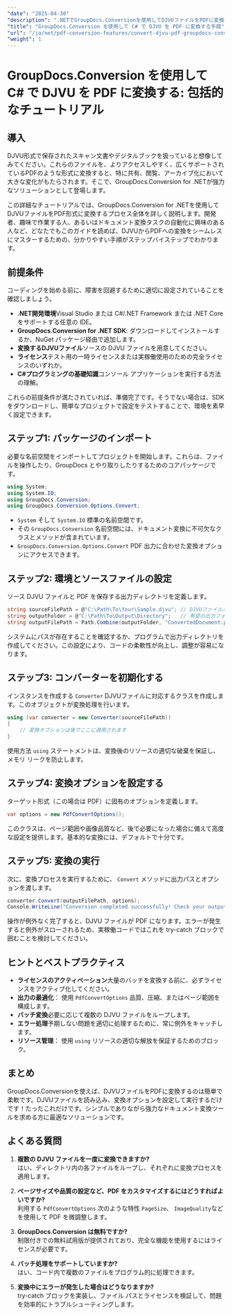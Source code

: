```yaml
---
"date": "2025-04-30"
"description": ".NETでGroupDocs.Conversionを使用してDJVUファイルをPDFに変換する方法を学びましょう。このステップバイステップガイドに従って、シームレスなドキュメント変換を実現しましょう。"
"title": "GroupDocs.Conversion を使用して C# で DJVU を PDF に変換する手順"
"url": "/ja/net/pdf-conversion-features/convert-djvu-pdf-groupdocs-conversion-csharp/"
"weight": 1
---
```


# GroupDocs.Conversion を使用して C# で DJVU を PDF に変換する: 包括的なチュートリアル

## 導入
DJVU形式で保存されたスキャン文書やデジタルブックを扱っていると想像してみてください。これらのファイルを、よりアクセスしやすく、広くサポートされているPDFのような形式に変換すると、特に共有、閲覧、アーカイブ化において大きな変化がもたらされます。そこで、GroupDocs.Conversion for .NETが強力なソリューションとして登場します。

この詳細なチュートリアルでは、GroupDocs.Conversion for .NETを使用してDJVUファイルをPDF形式に変換するプロセス全体を詳しく説明します。開発者、趣味で作業する人、あるいはドキュメント変換タスクの自動化に興味のある人など、どなたでもこのガイドを読めば、DJVUからPDFへの変換をシームレスにマスターするための、分かりやすい手順がステップバイステップでわかります。

## 前提条件

コーディングを始める前に、障害を回避するために適切に設定されていることを確認しましょう。

- **.NET開発環境**Visual Studio または C#/.NET Framework または .NET Core をサポートする任意の IDE。
- **GroupDocs.Conversion for .NET SDK**: ダウンロードしてインストールするか、NuGet パッケージ経由で追加します。
- **変換するDJVUファイル**ソースの DJVU ファイルを用意してください。
- **ライセンス**テスト用の一時ライセンスまたは実稼働使用のための完全ライセンスのいずれか。
- **C#プログラミングの基礎知識**コンソール アプリケーションを実行する方法の理解。

これらの前提条件が満たされていれば、準備完了です。そうでない場合は、SDK をダウンロードし、簡単なプロジェクトで設定をテストすることで、環境を素早く設定できます。

## ステップ1: パッケージのインポート

必要な名前空間をインポートしてプロジェクトを開始します。これらは、ファイルを操作したり、GroupDocs とやり取りしたりするためのコアパッケージです。

```csharp
using System;
using System.IO;
using GroupDocs.Conversion;
using GroupDocs.Conversion.Options.Convert;
```

- `System` そして `System.IO` 標準の名前空間です。
- その `GroupDocs.Conversion` 名前空間には、ドキュメント変換に不可欠なクラスとメソッドが含まれています。
- `GroupDocs.Conversion.Options.Convert` PDF 出力に合わせた変換オプションにアクセスできます。

## ステップ2: 環境とソースファイルの設定

ソース DJVU ファイルと PDF を保存する出力ディレクトリを定義します。

```csharp
string sourceFilePath = @"C:\Path\To\Your\Sample.djvu"; // DJVUファイルパスに置き換えます
string outputFolder = @"C:\Path\To\Output\Directory";   // 希望の出力フォルダに置き換えます
string outputFilePath = Path.Combine(outputFolder, "ConvertedDocument.pdf");
```

システムにパスが存在することを確認するか、プログラムで出力ディレクトリを作成してください。この設定により、コードの柔軟性が向上し、調整が容易になります。

## ステップ3: コンバーターを初期化する

インスタンスを作成する `Converter` DJVUファイルに対応するクラスを作成します。このオブジェクトが変換処理を行います。

```csharp
using (var converter = new Converter(sourceFilePath))
{
    // 変換オプションは後でここに適用されます
}
```

使用方法 `using` ステートメントは、変換後のリソースの適切な破棄を保証し、メモリ リークを防止します。

## ステップ4: 変換オプションを設定する

ターゲット形式（この場合は PDF）に固有のオプションを定義します。

```csharp
var options = new PdfConvertOptions();
```

このクラスは、ページ範囲や画像品質など、後で必要になった場合に備えて高度な設定を提供します。基本的な変換には、デフォルトで十分です。

## ステップ5: 変換の実行

次に、変換プロセスを実行するために、 `Convert` メソッドに出力パスとオプションを渡します。

```csharp
converter.Convert(outputFilePath, options);
Console.WriteLine("Conversion completed successfully! Check your output folder.");
```

操作が例外なく完了すると、DJVU ファイルが PDF になります。エラーが発生すると例外がスローされるため、実稼働コードではこれを try-catch ブロックで囲むことを検討してください。

## ヒントとベストプラクティス

- **ライセンスのアクティベーション**大量のバッチを変換する前に、必ずライセンスをアクティブ化してください。
- **出力の最適化**： 使用 `PdfConvertOptions` 品質、圧縮、またはページ範囲を構成します。
- **バッチ変換**必要に応じて複数の DJVU ファイルをループします。
- **エラー処理**予期しない問題を適切に処理するために、常に例外をキャッチします。
- **リソース管理**： 使用 `using` リソースの適切な解放を保証するためのブロック。

## まとめ

GroupDocs.Conversionを使えば、DJVUファイルをPDFに変換するのは簡単で柔軟です。DJVUファイルを読み込み、変換オプションを設定して実行するだけです！たったこれだけです。シンプルでありながら強力なドキュメント変換ツールを求める方に最適なソリューションです。

## よくある質問

1. **複数の DJVU ファイルを一度に変換できますか?**  
はい、ディレクトリ内の各ファイルをループし、それぞれに変換プロセスを適用します。

2. **ページサイズや品質の設定など、PDF をカスタマイズするにはどうすればよいですか?**  
利用する `PdfConvertOptions` 次のような特性 `PageSize`、 `ImageQuality`などを使用して PDF を微調整します。

3. **GroupDocs.Conversion は無料ですか?**  
制限付きでの無料試用版が提供されており、完全な機能を使用するにはライセンスが必要です。

4. **バッチ処理をサポートしていますか?**  
はい、コード内で複数のファイルをプログラム的に処理できます。

5. **変換中にエラーが発生した場合はどうなりますか?**  
try-catch ブロックを実装し、ファイル パスとライセンスを検証して、問題を効率的にトラブルシューティングします。